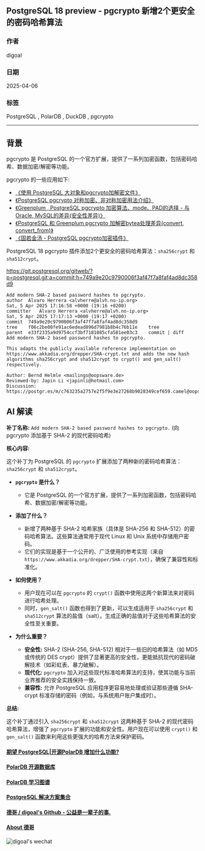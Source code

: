 ## PostgreSQL 18 preview - pgcrypto 新增2个更安全的密码哈希算法  
                                                                                                                                                                    
### 作者                                                                                                                                        
digoal                                                                                                                                        
                                                                                                                                               
### 日期                                                                                                                                             
2025-04-06                                                                                                                                       
                                                                                                                                            
### 标签                                                                                                                                          
PostgreSQL , PolarDB , DuckDB , pgcrypto      
                                                                                                                                                                   
----                                                                                                                                            
                                                                                                                                                          
## 背景       
pgcrypto 是 PostgreSQL 的一个官方扩展，提供了一系列加密函数，包括密码哈希、数据加密/解密等功能。  
  
pgcrypto 的一些应用如下:   
- [《使用 PostgreSQL 大对象和pgcrypto加解密文件》](202212/20221215_01.md)    
- [《PostgreSQL pgcrypto 对称加密、非对称加密用法介绍》](201802/20180226_03.md)    
- [《Greenplum , PostgreSQL pgcrypto 加密算法、mode、PAD的选择 - 与Oracle, MySQL的差异(安全性差异)》](201711/20171127_02.md)    
- [《PostgreSQL 和 Greenplum pgcrypto 加解密bytea处理差异(convert, convert_from)》](201710/20171012_01.md)    
- [《固若金汤 - PostgreSQL pgcrypto加密插件》](201607/20160727_02.md)    
  
PostgreSQL 18 pgcrypto 插件添加2个更安全的密码哈希算法：`sha256crypt` 和 `sha512crypt`。  
  
https://git.postgresql.org/gitweb/?p=postgresql.git;a=commit;h=749a9e20c9790006f3af47f7a8faf4ad8dc358d9  
```  
Add modern SHA-2 based password hashes to pgcrypto.  
author	Álvaro Herrera <alvherre@alvh.no-ip.org>	  
Sat, 5 Apr 2025 17:16:58 +0000 (19:16 +0200)  
committer	Álvaro Herrera <alvherre@alvh.no-ip.org>	  
Sat, 5 Apr 2025 17:17:13 +0000 (19:17 +0200)  
commit	749a9e20c9790006f3af47f7a8faf4ad8dc358d9  
tree	f06c2be00fe91ac6edead896d7981b8b4c76b11e	tree  
parent	e33f2335a9d9754ccf3bf7181085cfa581ee03c3	commit | diff  
Add modern SHA-2 based password hashes to pgcrypto.  
  
This adapts the publicly available reference implementation on  
https://www.akkadia.org/drepper/SHA-crypt.txt and adds the new hash  
algorithms sha256crypt and sha512crypt to crypt() and gen_salt()  
respectively.  
  
Author: Bernd Helmle <mailings@oopsware.de>  
Reviewed-by: Japin Li <japinli@hotmail.com>  
Discussion: https://postgr.es/m/c763235a2757e2f5f9e3e27268b9028349cef659.camel@oopsware.de  
```  
  
## AI 解读    
    
**补丁名称:** `Add modern SHA-2 based password hashes to pgcrypto.` (向 pgcrypto 添加基于 SHA-2 的现代密码哈希)  
  
**核心内容:**  
  
这个补丁为 PostgreSQL 的 `pgcrypto` 扩展添加了两种新的密码哈希算法：`sha256crypt` 和 `sha512crypt`。  
  
*   **`pgcrypto` 是什么？**  
    *   它是 PostgreSQL 的一个官方扩展，提供了一系列加密函数，包括密码哈希、数据加密/解密等功能。  
  
*   **添加了什么？**  
    *   新增了两种基于 SHA-2 哈希家族（具体是 SHA-256 和 SHA-512）的密码哈希算法。这些算法通常用于现代 Linux 和 Unix 系统中存储用户密码。  
    *   它们的实现是基于一个公开的、广泛使用的参考实现（来自 `https://www.akkadia.org/drepper/SHA-crypt.txt`），确保了兼容性和标准化。  
  
*   **如何使用？**  
    *   用户现在可以在 `pgcrypto` 的 `crypt()` 函数中使用这两个新算法来对密码进行哈希处理。  
    *   同时，`gen_salt()` 函数也得到了更新，可以生成适用于 `sha256crypt` 和 `sha512crypt` 算法的盐值（salt）。生成正确的盐值对于这些哈希算法的安全性至关重要。  
  
*   **为什么重要？**  
    *   **安全性:** SHA-2 (SHA-256, SHA-512) 相对于一些旧的哈希算法（如 MD5 或传统的 DES crypt）提供了显著更高的安全性，更能抵抗现代的密码破解技术（如彩虹表、暴力破解）。  
    *   **现代化:** `pgcrypto` 加入对这些现代标准哈希算法的支持，使其功能与当前业界推荐的安全实践保持一致。  
    *   **兼容性:** 允许 PostgreSQL 应用程序更容易地处理或验证那些遵循 SHA-crypt 标准存储的密码（例如，与系统用户账户集成时）。  
  
**总结:**  
  
这个补丁通过引入 `sha256crypt` 和 `sha512crypt` 这两种基于 SHA-2 的现代密码哈希算法，增强了 `pgcrypto` 扩展的功能和安全性。用户现在可以使用 `crypt()` 和 `gen_salt()` 函数来利用这些更强大的哈希方法来保护密码。  
    
  
#### [期望 PostgreSQL|开源PolarDB 增加什么功能?](https://github.com/digoal/blog/issues/76 "269ac3d1c492e938c0191101c7238216")
  
  
#### [PolarDB 开源数据库](https://openpolardb.com/home "57258f76c37864c6e6d23383d05714ea")
  
  
#### [PolarDB 学习图谱](https://www.aliyun.com/database/openpolardb/activity "8642f60e04ed0c814bf9cb9677976bd4")
  
  
#### [PostgreSQL 解决方案集合](../201706/20170601_02.md "40cff096e9ed7122c512b35d8561d9c8")
  
  
#### [德哥 / digoal's Github - 公益是一辈子的事.](https://github.com/digoal/blog/blob/master/README.md "22709685feb7cab07d30f30387f0a9ae")
  
  
#### [About 德哥](https://github.com/digoal/blog/blob/master/me/readme.md "a37735981e7704886ffd590565582dd0")
  
  
![digoal's wechat](../pic/digoal_weixin.jpg "f7ad92eeba24523fd47a6e1a0e691b59")
  
